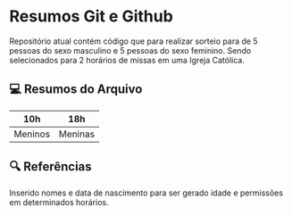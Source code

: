 
# Resumos Git e Github

Repositório atual contém código que para realizar sorteio para de 5 pessoas do sexo masculino e 5 pessoas do sexo feminino. Sendo selecionados para 2 horários de missas em uma Igreja Católica.

## 💻 Resumos do Arquivo
|   10h    |   18h  |
|------------|------------|
|Meninos| Meninas|

## 🔍 Referências

Inserido nomes e data de nascimento para ser gerado idade e permissões em determinados horários.

